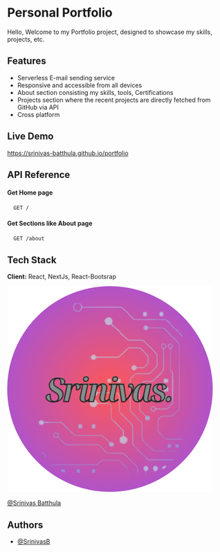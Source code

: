 
# Personal Portfolio

Hello, Welcome to my Portfolio project, designed to showcase my skills, projects, etc.


## Features

- Serverless E-mail sending service
- Responsive and accessible from all devices
- About section consisting my skills, tools, Certifications
- Projects section where the recent projects are directly fetched from GitHub via API
- Cross platform


## Live Demo

https://srinivas-batthula.github.io/portfolio
## API Reference

#### Get Home page

```http
  GET /
```

#### Get Sections like About page

```http
  GET /about
```



## Tech Stack

**Client:** React, NextJs, React-Bootsrap


![Logo](https://github.com/srinivas-batthula/portfolio/blob/main/public/icon.png)

[@Srinivas Batthula](https://github.com/srinivas-batthula)


## Authors

- [@SrinivasB](https://www.github.com/srinivas-batthula)


